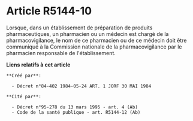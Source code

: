 # Article R5144-10

Lorsque, dans un établissement de préparation de produits pharmaceutiques, un pharmacien ou un médecin est chargé de la
pharmacovigilance, le nom de ce pharmacien ou de ce médecin doit être communiqué à la Commission nationale de la
pharmacovigilance par le pharmacien responsable de l'établissement.

**Liens relatifs à cet article**

	**Créé par**:

	  - Décret n°84-402 1984-05-24 ART. 1 JORF 30 MAI 1984

	**Cité par**:

	  - Décret n°95-278 du 13 mars 1995 - art. 4 (Ab)
	  - Code de la santé publique - art. R5144-12 (Ab)
